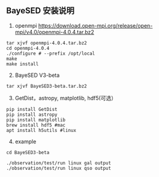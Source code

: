 ## BayeSED 安装说明
1. openmpi
 https://download.open-mpi.org/release/open-mpi/v4.0/openmpi-4.0.4.tar.bz2
```
tar xjvf openmpi-4.0.4.tar.bz2
cd openmpi-4.0.4
./configure # --prefix /opt/local
make
make install
```
2. BayeSED V3-beta
```
tar xjvf BayeSED3-beta.tar.bz2
```
3. GetDist，astropy, matplotlib, hdf5(可选）
```
pip install GetDist
pip install astropy
pip install matplotlib
brew install hdf5 #mac
apt install h5utils #linux
```
4. example
```
cd BayeSED3-beta

./observation/test/run linux gal output
./observation/test/run linux qso output

```
